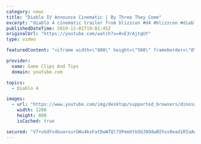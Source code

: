 ```yaml
---
category: news
title: "Diablo IV Announce Cinematic | By Three They Come"
excerpt: "diablo 4 cinematic trailer from blizzcon #d4 #blizzcon #diablo."
publishedDateTime: 2019-11-01T19:01:45Z
originalUrl: "https://youtube.com/watch?v=0vE3rAjtqUY"
type: video

featuredContent: "<iframe width=\"800\" height=\"500\" frameborder=\"0\" src=\"https://www.youtube.com/embed/0vE3rAjtqUY\" allow=\"accelerometer; autoplay; encrypted-media; gyroscope; picture-in-picture\" allowfullscreen></iframe>"

provider:
  name: Game Clips And Tips
  domain: youtube.com

topics:
  - Diablo 4

images:
  - url: "https://www.youtube.com/img/desktop/supported_browsers/dinosaur.png"
    width: 1200
    height: 800
    isCached: true

secured: "V7+vGdYs4bua+surGWu4ksFatDwW7Ql7XPemXtkOUJ0OdwBIhss0ead1RIaAeKSuH/BHNuzoMhVwdOxxOumYqR0FHoT8J//wtL7l9wZuMpdW2oBEjueqFm0mNZD1iregbpCKYcWg5dRMKlHwDLpChemLv/gIdODRPRwpJ1VYpSFgVlVZfdh1P83wrRQcFW476tAv4G3XtXtQAnWTfJGYNGxt43bHht4C5yPGWN2rb93to1ICpyNUhK0yFMP7D3SzL1yvfxrzygIHIrk7RkBaYMIU/4t3mbUz1PwdpGaPstKM1sWm9GkjQ1FGpgChrLG9TFj6/X6dWufF5Idt2BJpKKEWUxY6wdXuzc2TVhyGkXP8XW0LtGD4qCZxGA73W80Ea2wIpIzlw8vP5y1b+8CQAA==;b+VBGWlFyFoNq3aNMfWOyw=="
---
```


